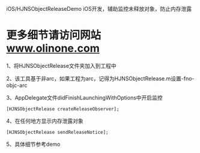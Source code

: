 iOS/HJNSObjectReleaseDemo
iOS开发，辅助监控未释放对象，防止内存泄露

更多细节请访问网站
www.olinone.com
=====================

1、将HJNSObjectRelease文件夹加入到工程中

2、该工具基于非arc，如果工程为arc，记得为HJNSObjectRelease.m设置-fno-objc-arc

3、AppDelegate文件didFinishLaunchingWithOptions中开启监控

    [HJNSObjectRelease createReleaseObserver];

4、在任何地方显示内存泄露对象

    [HJNSObjectRelease sendReleaseNotice];

5、具体细节参考demo

